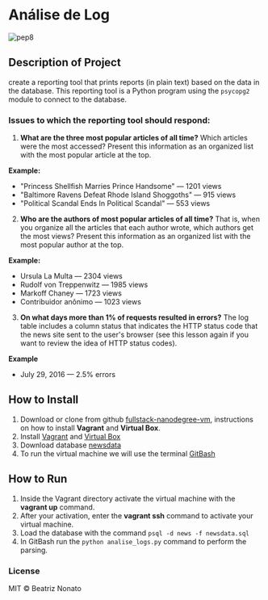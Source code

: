 # Análise de Log

![pep8](https://img.shields.io/badge/pep8online-compliant-green.svg)

## Description of Project

create a reporting tool that prints reports (in plain text) based on the data in the database. 
This reporting tool is a Python program using the ``psycopg2`` module to connect to the database.

### Issues to which the reporting tool should respond:
1. **What are the three most popular articles of all time?** Which articles were the most accessed? 
  Present this information as an organized list with the most popular article at the top.
  
  **Example:**
  - "Princess Shellfish Marries Prince Handsome" — 1201 views
  - "Baltimore Ravens Defeat Rhode Island Shoggoths" — 915 views
  - "Political Scandal Ends In Political Scandal" — 553 views
  
 2. **Who are the authors of most popular articles of all time?** That is, when you organize all the articles that each author wrote, which authors get the most views? 
  Present this information as an organized list with the most popular author at the top.
  
  **Example:**
   - Ursula La Multa — 2304 views
   - Rudolf von Treppenwitz — 1985 views
   - Markoff Chaney — 1723 views
   - Contribuidor anônimo — 1023 views
 
3. **On what days more than 1% of requests resulted in errors?**
The log table includes a column status that indicates the HTTP status code that the news site sent to the user's browser (see this lesson again if you want to review the idea of ​​HTTP status codes).

  **Example**
  - July 29, 2016 — 2.5% errors
  
## How to Install
1. Download or clone from github [fullstack-nanodegree-vm](https://github.com/udacity/fullstack-nanodegree-vm), instructions on how to install **Vagrant** and **Virtual Box**.
2. Install [Vagrant](https://www.vagrantup.com/) and [Virtual Box](https://www.virtualbox.org/)
3. Download database [newsdata](https://d17h27t6h515a5.cloudfront.net/topher/2016/August/57b5f748_newsdata/newsdata.zip)
4. To run the virtual machine we will use the terminal [GitBash](https://git-scm.com/downloads)

## How to Run
1. Inside the Vagrant directory activate the virtual machine with the **vagrant up** command.
2. After your activation, enter the **vagrant ssh** command to activate your virtual machine.
3. Load the database with the command ``psql -d news -f newsdata.sql``
4. In GitBash run the ``python analise_logs.py`` command to perform the parsing.
  
### License
MIT © Beatriz Nonato
